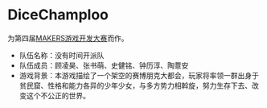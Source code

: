 # DiceChamploo
为第四届[MAKERS游戏开发大赛](https://leihuo.163.com/makers/#/)而作。  
* 队伍名称：没有时间开派队  
* 队伍成员：顾凌昊、张书萌、史健铭、钟历淳、陶薏安  
* 游戏背景：本游戏描绘了一个架空的赛博朋克大都会，玩家将率领一群出身于贫民窟、性格和能力各异的少年少女，与多方势力相斡旋，努力生存下去、改变这个不公正的世界。
